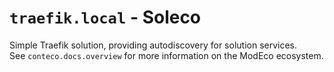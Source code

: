 # `traefik.local` - Soleco

Simple Traefik solution, providing autodiscovery for solution services.  
See `conteco.docs.overview` for more information on the ModEco ecosystem.
